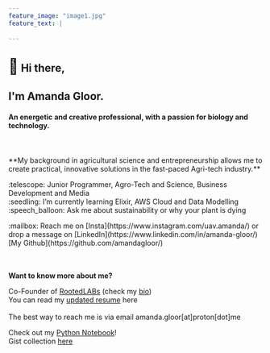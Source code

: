 ```yaml
---
feature_image: "image1.jpg"
feature_text: |
        
---
```


<h2><span style="font-size:30px;">👋</span> Hi there,</h2>
<h2>I'm Amanda Gloor. </h2>
<h4>An energetic and creative professional, with a passion for biology and technology.</h4> <br>
<br>
**My background in agricultural science and entrepreneurship allows me to create practical, innovative solutions in the fast-paced Agri-tech industry.** 
<br>
<p>
:telescope: Junior Programmer, Agro-Tech and Science, Business Development and Media <br>
:seedling: I’m currently learning Elixir, AWS Cloud and Data Modelling <br> 
:speech_balloon: Ask me about sustainability or why your plant is dying <br>
</p>    
:mailbox: Reach me on [Insta](https://www.instagram.com/uav.amanda/) or drop a message on [LinkedIn](https://www.linkedin.com/in/amanda-gloor/)   
<br>
[My Github](https://github.com/amandagloor/)
<br>
<br>
<br>


**Want to know more about me?**

Co-Founder of [RootedLABs](www.rootedlabs.org) (check my [bio](https://rootedlabs.org/our-project-lead/)) <br>
You can read my [updated resume](resume.md) here <br>    
The best way to reach me is via email amanda.gloor[at]proton[dot]me   
    
    
Check out my [Python Notebook](python/python-notebook/notebook.html)! <br>
Gist collection [here](https://gist.github.com/amandagloor)
